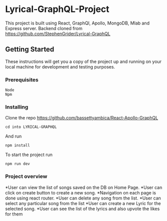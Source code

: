 # Lyrical-GraphQL-Project
 This project is built using React, GraphQl, Apollo, MongoDB, Mlab and Express server.
 Backend cloned from https://github.com/StephenGrider/Lyrical-GraphQL

## Getting Started

These instructions will get you a copy of the project up and running on your local machine for development and testing purposes.

### Prerequisites

```
Node 
Npm
```

### Installing

Clone the repo https://github.com/bassettyambica/React-Apollo-GraphQL

```
cd into LYRICAL-GRAPHQL
```

And run

```
npm install
```

To start the project run

```
npm run dev
```

### Project overview 

*User can view the list of songs saved on the DB on Home Page. 
*User can click on create button to create a new song.
*Navigation on each page is done using react router.
*User can delete any song from the list.
*User can select any particular song from the list
*User can create a new Lyric for the selected song.
*User can see the list of the lyrics and also upvote the likes for them


